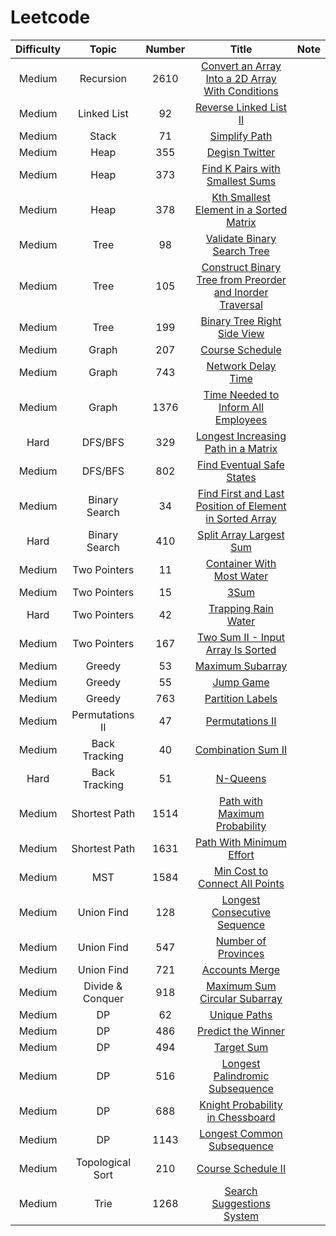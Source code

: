 # Leetcode
| Difficulty | Topic | Number | Title | Note |
|:-----: |:-------:|:------:|:--------:| ---- |
| Medium | Recursion | 2610 | [Convert an Array Into a 2D Array With Conditions](2610/README.md) |  |
| Medium | Linked List | 92 | [Reverse Linked List II](92/README.md) |  |
| Medium | Stack | 71 | [Simplify Path](71/README.md) |  |
| Medium | Heap | 355 | [Degisn Twitter](355/README.md) |  |
| Medium | Heap | 373 | [Find K Pairs with Smallest Sums](373/README.md) |  |
| Medium | Heap | 378 | [Kth Smallest Element in a Sorted Matrix](378/README.md) | |
| Medium | Tree | 98 | [Validate Binary Search Tree](98/README.md) |  |
| Medium | Tree | 105 | [Construct Binary Tree from Preorder and Inorder Traversal](105/README.md) |  |
| Medium | Tree | 199 | [Binary Tree Right Side View](199/README.md) |  |
| Medium | Graph | 207 | [Course Schedule](207/README.md) | |
| Medium | Graph | 743 | [Network Delay Time](743/README.md) | |
| Medium | Graph | 1376 | [Time Needed to Inform All Employees](1376/README.md) | |
| Hard | DFS/BFS | 329 | [Longest Increasing Path in a Matrix](329/README.md) | |
| Medium | DFS/BFS | 802 | [Find Eventual Safe States](802/README.md) | |
| Medium | Binary Search | 34 | [Find First and Last Position of Element in Sorted Array](34/README.md) | |
| Hard | Binary Search | 410 | [Split Array Largest Sum](410/README.md) | |
| Medium | Two Pointers | 11 | [Container With Most Water](11/README.md) |  |
| Medium | Two Pointers | 15 | [3Sum](15/README.md) | |
| Hard | Two Pointers | 42 | [Trapping Rain Water](42/README.md) | |
| Medium | Two Pointers | 167 | [Two Sum II - Input Array Is Sorted](167/README.md) | |
| Medium | Greedy | 53 | [Maximum Subarray](53/README.md) | |
| Medium | Greedy | 55 | [Jump Game](55/README.md) | |
| Medium | Greedy | 763 | [Partition Labels](763/README.md) | |
| Medium | Permutations II | 47 | [Permutations II](47/README.md) | |
| Medium | Back Tracking | 40 | [Combination Sum II](40/README.md) | |
| Hard | Back Tracking | 51 | [N-Queens](51/README.md) | |
| Medium | Shortest Path | 1514 | [Path with Maximum Probability](1514/README.md) | |
| Medium | Shortest Path | 1631 | [Path With Minimum Effort](1631/README.md) | |
| Medium | MST| 1584 | [Min Cost to Connect All Points](1584/README.md) | |
| Medium | Union Find | 128 | [Longest Consecutive Sequence](128/README.md) | |
| Medium | Union Find | 547 | [Number of Provinces](547/README.md) | |
| Medium | Union Find | 721 | [Accounts Merge](721/README.md) | |
| Medium | Divide & Conquer | 918 | [Maximum Sum Circular Subarray](918/README.md) | |
| Medium | DP | 62 | [Unique Paths](62/README.md) |  |
| Medium | DP | 486 | [Predict the Winner](486/README.md) |  |
| Medium | DP | 494 | [Target Sum](494/README.md) |  |
| Medium | DP | 516 | [Longest Palindromic Subsequence](516/README.md)| |
| Medium | DP | 688 | [Knight Probability in Chessboard](688/README.md)| |
| Medium | DP | 1143 | [Longest Common Subsequence](1143/README.md) | |
| Medium | Topological Sort | 210 | [Course Schedule II](210/README.md) | |
| Medium | Trie | 1268 | [Search Suggestions System](1268/README.md) |  |